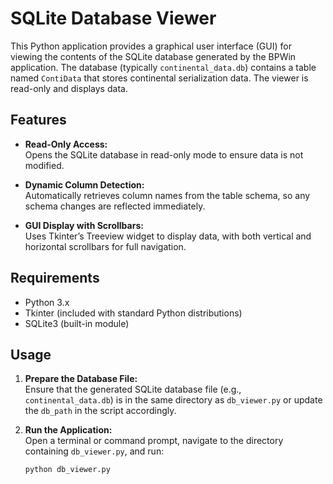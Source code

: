 # SQLite Database Viewer

This Python application provides a graphical user interface (GUI) for viewing the contents of the SQLite database generated by the BPWin application. The database (typically `continental_data.db`) contains a table named `ContiData` that stores continental serialization data. The viewer is read-only and displays data.

## Features

- **Read-Only Access:**  
  Opens the SQLite database in read-only mode to ensure data is not modified.
  
- **Dynamic Column Detection:**  
  Automatically retrieves column names from the table schema, so any schema changes are reflected immediately.

- **GUI Display with Scrollbars:**  
  Uses Tkinter’s Treeview widget to display data, with both vertical and horizontal scrollbars for full navigation.


## Requirements

- Python 3.x
- Tkinter (included with standard Python distributions)
- SQLite3 (built-in module)

## Usage

1. **Prepare the Database File:**  
   Ensure that the generated SQLite database file (e.g., `continental_data.db`) is in the same directory as `db_viewer.py` or update the `db_path` in the script accordingly.

2. **Run the Application:**  
   Open a terminal or command prompt, navigate to the directory containing `db_viewer.py`, and run:
   ```bash
   python db_viewer.py
